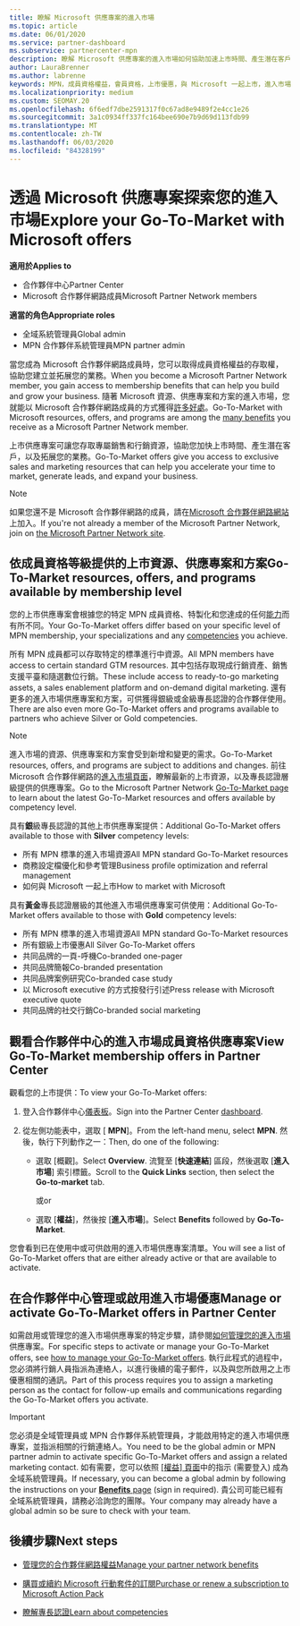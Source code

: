 ```yaml
---
title: 瞭解 Microsoft 供應專案的進入市場
ms.topic: article
ms.date: 06/01/2020
ms.service: partner-dashboard
ms.subservice: partnercenter-mpn
description: 瞭解 Microsoft 供應專案的進入市場如何協助加速上市時間、產生潛在客戶，以及拓展您的業務。
author: LauraBrenner
ms.author: labrenne
keywords: MPN，成員資格權益，會員資格，上市優惠，與 Microsoft 一起上市，進入市場，金級成員資格，銀級成員資格
ms.localizationpriority: medium
ms.custom: SEOMAY.20
ms.openlocfilehash: 6f6edf7dbe2591317f0c67ad8e9489f2e4cc1e26
ms.sourcegitcommit: 3a1c0934ff337fc164bee690e7b9d69d113fdb99
ms.translationtype: MT
ms.contentlocale: zh-TW
ms.lasthandoff: 06/03/2020
ms.locfileid: "84328199"
---
```

# <a name="explore-your-go-to-market-with-microsoft-offers"></a><span data-ttu-id="32ab2-104">透過 Microsoft 供應專案探索您的進入市場</span><span class="sxs-lookup"><span data-stu-id="32ab2-104">Explore your Go-To-Market with Microsoft offers</span></span>

<span data-ttu-id="32ab2-105">**適用於**</span><span class="sxs-lookup"><span data-stu-id="32ab2-105">**Applies to**</span></span>

- <span data-ttu-id="32ab2-106">合作夥伴中心</span><span class="sxs-lookup"><span data-stu-id="32ab2-106">Partner Center</span></span>
- <span data-ttu-id="32ab2-107">Microsoft 合作夥伴網路成員</span><span class="sxs-lookup"><span data-stu-id="32ab2-107">Microsoft Partner Network members</span></span>

<span data-ttu-id="32ab2-108">**適當的角色**</span><span class="sxs-lookup"><span data-stu-id="32ab2-108">**Appropriate roles**</span></span>

- <span data-ttu-id="32ab2-109">全域系統管理員</span><span class="sxs-lookup"><span data-stu-id="32ab2-109">Global admin</span></span>
- <span data-ttu-id="32ab2-110">MPN 合作夥伴系統管理員</span><span class="sxs-lookup"><span data-stu-id="32ab2-110">MPN partner admin</span></span>

<span data-ttu-id="32ab2-111">當您成為 Microsoft 合作夥伴網路成員時，您可以取得成員資格權益的存取權，協助您建立並拓展您的業務。</span><span class="sxs-lookup"><span data-stu-id="32ab2-111">When you become a Microsoft Partner Network member, you gain access to membership benefits that can help you build and grow your business.</span></span> <span data-ttu-id="32ab2-112">隨著 Microsoft 資源、供應專案和方案的進入市場，您就能以 Microsoft 合作夥伴網路成員的方式獲得[許多好處](https://partner.microsoft.com/manage-your-partner-network-benefits)。</span><span class="sxs-lookup"><span data-stu-id="32ab2-112">Go-To-Market with Microsoft resources, offers, and programs are among the [many benefits](https://partner.microsoft.com/manage-your-partner-network-benefits) you receive as a Microsoft Partner Network member.</span></span>

<span data-ttu-id="32ab2-113">上市供應專案可讓您存取專屬銷售和行銷資源，協助您加快上市時間、產生潛在客戶，以及拓展您的業務。</span><span class="sxs-lookup"><span data-stu-id="32ab2-113">Go-To-Market offers give you access to exclusive sales and marketing resources that can help you accelerate your time to market, generate leads, and expand your business.</span></span>

>[!NOTE]
><span data-ttu-id="32ab2-114">如果您還不是 Microsoft 合作夥伴網路的成員，請在[Microsoft 合作夥伴網路網站](https://partner.microsoft.com/membership)上加入。</span><span class="sxs-lookup"><span data-stu-id="32ab2-114">If you're not already a member of the Microsoft Partner Network, join on [the Microsoft Partner Network site](https://partner.microsoft.com/membership).</span></span>

## <a name="go-to-market-resources-offers-and-programs-available-by-membership-level"></a><span data-ttu-id="32ab2-115">依成員資格等級提供的上市資源、供應專案和方案</span><span class="sxs-lookup"><span data-stu-id="32ab2-115">Go-To-Market resources, offers, and programs available by membership level</span></span>

<span data-ttu-id="32ab2-116">您的上市供應專案會根據您的特定 MPN 成員資格、特製化和您達成的任何[能力](learn-about-competencies.md)而有所不同。</span><span class="sxs-lookup"><span data-stu-id="32ab2-116">Your Go-To-Market offers differ based on your specific level of MPN membership, your specializations and any [competencies](learn-about-competencies.md) you achieve.</span></span>

<span data-ttu-id="32ab2-117">所有 MPN 成員都可以存取特定的標準進行中資源。</span><span class="sxs-lookup"><span data-stu-id="32ab2-117">All MPN members have access to certain standard GTM resources.</span></span> <span data-ttu-id="32ab2-118">其中包括存取現成行銷資產、銷售支援平臺和隨選數位行銷。</span><span class="sxs-lookup"><span data-stu-id="32ab2-118">These include access to ready-to-go marketing assets, a sales enablement platform and on-demand digital marketing.</span></span> <span data-ttu-id="32ab2-119">還有更多的進入市場供應專案和方案，可供獲得銀級或金級專長認證的合作夥伴使用。</span><span class="sxs-lookup"><span data-stu-id="32ab2-119">There are also even more Go-To-Market offers and programs available to partners who achieve Silver or Gold competencies.</span></span>

>[!NOTE]
><span data-ttu-id="32ab2-120">進入市場的資源、供應專案和方案會受到新增和變更的需求。</span><span class="sxs-lookup"><span data-stu-id="32ab2-120">Go-To-Market resources, offers, and programs are subject to additions and changes.</span></span> <span data-ttu-id="32ab2-121">前往 Microsoft 合作夥伴網路的[進入市場頁面](https://partner.microsoft.com/membership/go-to-market)，瞭解最新的上市資源，以及專長認證層級提供的供應專案。</span><span class="sxs-lookup"><span data-stu-id="32ab2-121">Go to the Microsoft Partner Network [Go-To-Market page](https://partner.microsoft.com/membership/go-to-market) to learn about the latest Go-To-Market resources and offers available by competency level.</span></span>

<span data-ttu-id="32ab2-122">具有**銀**級專長認證的其他上市供應專案提供：</span><span class="sxs-lookup"><span data-stu-id="32ab2-122">Additional Go-To-Market offers available to those with **Silver** competency levels:</span></span>

- <span data-ttu-id="32ab2-123">所有 MPN 標準的進入市場資源</span><span class="sxs-lookup"><span data-stu-id="32ab2-123">All MPN standard Go-To-Market resources</span></span>
- <span data-ttu-id="32ab2-124">商務設定檔優化和參考管理</span><span class="sxs-lookup"><span data-stu-id="32ab2-124">Business profile optimization and referral management</span></span>
- <span data-ttu-id="32ab2-125">如何與 Microsoft 一起上市</span><span class="sxs-lookup"><span data-stu-id="32ab2-125">How to market with Microsoft</span></span>

<span data-ttu-id="32ab2-126">具有**黃金**專長認證層級的其他進入市場供應專案可供使用：</span><span class="sxs-lookup"><span data-stu-id="32ab2-126">Additional Go-To-Market offers available to those with **Gold** competency levels:</span></span>

- <span data-ttu-id="32ab2-127">所有 MPN 標準的進入市場資源</span><span class="sxs-lookup"><span data-stu-id="32ab2-127">All MPN standard Go-To-Market resources</span></span>
- <span data-ttu-id="32ab2-128">所有銀級上市優惠</span><span class="sxs-lookup"><span data-stu-id="32ab2-128">All Silver Go-To-Market offers</span></span>
- <span data-ttu-id="32ab2-129">共同品牌的一頁-呼機</span><span class="sxs-lookup"><span data-stu-id="32ab2-129">Co-branded one-pager</span></span>
- <span data-ttu-id="32ab2-130">共同品牌簡報</span><span class="sxs-lookup"><span data-stu-id="32ab2-130">Co-branded presentation</span></span>
- <span data-ttu-id="32ab2-131">共同品牌案例研究</span><span class="sxs-lookup"><span data-stu-id="32ab2-131">Co-branded case study</span></span>
- <span data-ttu-id="32ab2-132">以 Microsoft executive 的方式按發行引述</span><span class="sxs-lookup"><span data-stu-id="32ab2-132">Press release with Microsoft executive quote</span></span>
- <span data-ttu-id="32ab2-133">共同品牌的社交行銷</span><span class="sxs-lookup"><span data-stu-id="32ab2-133">Co-branded social marketing</span></span>

## <a name="view-go-to-market-membership-offers-in-partner-center"></a><span data-ttu-id="32ab2-134">觀看合作夥伴中心的進入市場成員資格供應專案</span><span class="sxs-lookup"><span data-stu-id="32ab2-134">View Go-To-Market membership offers in Partner Center</span></span>

<span data-ttu-id="32ab2-135">觀看您的上市提供：</span><span class="sxs-lookup"><span data-stu-id="32ab2-135">To view your Go-To-Market offers:</span></span>

1. <span data-ttu-id="32ab2-136">登入合作夥伴中心[儀表板]( https://docs.microsoft.com/partner-center/)。</span><span class="sxs-lookup"><span data-stu-id="32ab2-136">Sign into the Partner Center [dashboard]( https://docs.microsoft.com/partner-center/).</span></span>

2. <span data-ttu-id="32ab2-137">從左側功能表中，選取 [ **MPN**]。</span><span class="sxs-lookup"><span data-stu-id="32ab2-137">From the left-hand menu, select **MPN**.</span></span> <span data-ttu-id="32ab2-138">然後，執行下列動作之一：</span><span class="sxs-lookup"><span data-stu-id="32ab2-138">Then, do one of the following:</span></span>

    - <span data-ttu-id="32ab2-139">選取 [概觀]。</span><span class="sxs-lookup"><span data-stu-id="32ab2-139">Select **Overview**.</span></span> <span data-ttu-id="32ab2-140">流覽至 [**快速連結**] 區段，然後選取 [**進入市場**] 索引標籤。</span><span class="sxs-lookup"><span data-stu-id="32ab2-140">Scroll to the **Quick Links** section, then select the **Go-to-market** tab.</span></span>

      <span data-ttu-id="32ab2-141">或</span><span class="sxs-lookup"><span data-stu-id="32ab2-141">or</span></span>

    - <span data-ttu-id="32ab2-142">選取 [**權益**]，然後按 [**進入市場**]。</span><span class="sxs-lookup"><span data-stu-id="32ab2-142">Select **Benefits** followed by **Go-To-Market**.</span></span>

<span data-ttu-id="32ab2-143">您會看到已在使用中或可供啟用的進入市場供應專案清單。</span><span class="sxs-lookup"><span data-stu-id="32ab2-143">You will see a list of Go-To-Market offers that are either already active or that are available to activate.</span></span>

## <a name="manage-or-activate-go-to-market-offers-in-partner-center"></a><span data-ttu-id="32ab2-144">在合作夥伴中心管理或啟用進入市場優惠</span><span class="sxs-lookup"><span data-stu-id="32ab2-144">Manage or activate Go-To-Market offers in Partner Center</span></span>

<span data-ttu-id="32ab2-145">如需啟用或管理您的進入市場供應專案的特定步驟，請參閱[如何管理您的進入市場](manage-your-partner-network-benefits.md#manage-go-to-market-offers)供應專案。</span><span class="sxs-lookup"><span data-stu-id="32ab2-145">For specific steps to activate or manage your Go-To-Market offers, see [how to manage your Go-To-Market offers](manage-your-partner-network-benefits.md#manage-go-to-market-offers).</span></span> <span data-ttu-id="32ab2-146">執行此程式的過程中，您必須將行銷人員指派為連絡人，以進行後續的電子郵件，以及與您所啟用之上市優惠相關的通訊。</span><span class="sxs-lookup"><span data-stu-id="32ab2-146">Part of this process requires you to assign a marketing person as the contact for follow-up emails and communications regarding the Go-To-Market offers you activate.</span></span>

>[!IMPORTANT]
><span data-ttu-id="32ab2-147">您必須是全域管理員或 MPN 合作夥伴系統管理員，才能啟用特定的進入市場供應專案，並指派相關的行銷連絡人。</span><span class="sxs-lookup"><span data-stu-id="32ab2-147">You need to be the global admin or MPN partner admin to activate specific Go-To-Market offers and assign a related marketing contact.</span></span> <span data-ttu-id="32ab2-148">如有需要，您可以依照 [[權益] 頁面](https://partnercenter.microsoft.com/pcv/partnership/benefits)中的指示 (需要登入) 成為全域系統管理員。</span><span class="sxs-lookup"><span data-stu-id="32ab2-148">If necessary, you can become a global admin by following the instructions on your [**Benefits** page](https://partnercenter.microsoft.com/pcv/partnership/benefits) (sign in required).</span></span> <span data-ttu-id="32ab2-149">貴公司可能已經有全域系統管理員，請務必洽詢您的團隊。</span><span class="sxs-lookup"><span data-stu-id="32ab2-149">Your company may already have a global admin so be sure to check with your team.</span></span>

## <a name="next-steps"></a><span data-ttu-id="32ab2-150">後續步驟</span><span class="sxs-lookup"><span data-stu-id="32ab2-150">Next steps</span></span>

- [<span data-ttu-id="32ab2-151">管理您的合作夥伴網路權益</span><span class="sxs-lookup"><span data-stu-id="32ab2-151">Manage your partner network benefits</span></span>](manage-your-partner-network-benefits.md)

- [<span data-ttu-id="32ab2-152">購買或續約 Microsoft 行動套件的訂閱</span><span class="sxs-lookup"><span data-stu-id="32ab2-152">Purchase or renew a subscription to Microsoft Action Pack</span></span>](mpn-get-action-pack.md)

- [<span data-ttu-id="32ab2-153">瞭解專長認證</span><span class="sxs-lookup"><span data-stu-id="32ab2-153">Learn about competencies</span></span>](learn-about-competencies.md)
